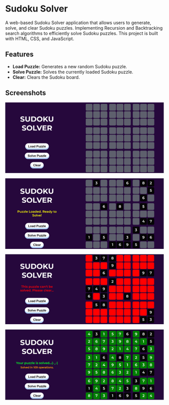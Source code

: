 # Sudoku Solver

A web-based Sudoku Solver application that allows users to generate, solve, and clear Sudoku puzzles. Implementing Recursion and Backtracking search algorithms to efficiently solve Sudoku puzzles. 
This project is built with HTML, CSS, and JavaScript.

## Features

- **Load Puzzle:** Generates a new random Sudoku puzzle.
- **Solve Puzzle:** Solves the currently loaded Sudoku puzzle.
- **Clear:** Clears the Sudoku board.

## Screenshots

![Sudoku Solver Screenshot](Screenshot1.png)

![Sudoku Solver Screenshot](Screenshot2.png)

![Sudoku Solver Screenshot](Screenshot3.png)

![Sudoku Solver Screenshot](Screenshot4.png)
